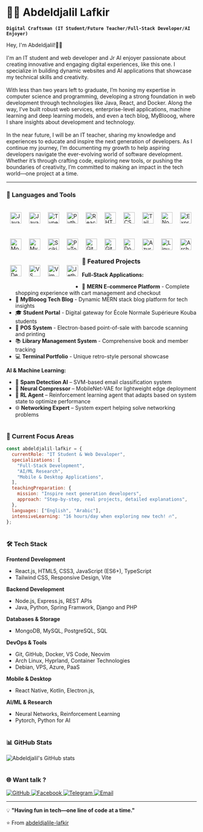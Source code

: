 # 👨‍💻 Abdeldjalil Lafkir

**`Digital Craftsman (IT Student/Future Teacher/Full-Stack Developer/AI Enjoyer)`**

Hey, I'm Abdeldjalil!👋🏾<br /><br />
      I'm an IT student and web developer and Jr AI enjoyer passionate about creating innovative
      and engaging digital experiences, like this one. I specialize in building
      dynamic websites and AI applications that showcase my technical skills and
      creativity.
      <br /><br />
      With less than two years left to graduate, I’m honing my expertise in
      computer science and programming, developing a strong foundation in web
      development through technologies like Java, React, and Docker. Along the
      way, I’ve built robust web services, enterprise-level applications, machine learning and deep learning models, and
      even a tech blog, MyBlooog, where I share insights about development and
      technology.
      <br /><br />
      In the near future, I will be an IT teacher, sharing my knowledge and
      experiences to educate and inspire the next generation of developers. As I
      continue my journey, I’m documenting my growth to help aspiring developers
      navigate the ever-evolving world of software development. Whether it’s
      through crafting code, exploring new tools, or pushing the boundaries of
      creativity, I’m committed to making an impact in the tech world—one
      project at a time.

---

### 🧰 Languages and Tools

<img
  align="left"
  alt="Java"
  width="30px"
  style="padding: 10px 10px; margin: 10px 0px"
  src="https://cdn.jsdelivr.net/gh/devicons/devicon/icons/java/java-original.svg"
/>
<img
  align="left"
  alt="JavaScript"
  width="30px"
  style="padding: 10px 10px; margin: 10px 0px"
  src="https://cdn.jsdelivr.net/gh/devicons/devicon/icons/javascript/javascript-plain.svg"
/>
<img
  align="left"
  alt="TypeScript"
  width="30px"
  style="padding: 10px 10px; margin: 10px 0px"
  src="https://cdn.jsdelivr.net/gh/devicons/devicon/icons/typescript/typescript-plain.svg"
/>
<img
  align="left"
  alt="Python"
  width="30px"
  style="padding: 10px 10px; margin: 10px 0px"
  src="https://cdn.jsdelivr.net/gh/devicons/devicon/icons/python/python-plain.svg"
/>
<!-- Frontend Technologies -->
<img
  align="left"
  alt="React"
  width="30px"
  style="padding: 10px 10px; margin: 10px 0px"
  src="https://cdn.jsdelivr.net/gh/devicons/devicon/icons/react/react-original.svg"
/>
<img
  align="left"
  alt="HTML"
  width="30px"
  style="padding: 10px 10px; margin: 10px 0px"
  src="https://cdn.jsdelivr.net/gh/devicons/devicon/icons/html5/html5-plain.svg"
/>
<img
  align="left"
  alt="CSS"
  width="30px"
  style="padding: 10px 10px; margin: 10px 0px"
  src="https://cdn.jsdelivr.net/gh/devicons/devicon/icons/css3/css3-plain.svg"
/>
<img
  align="left"
  alt="Tailwind CSS"
  width="30px"
  style="padding: 10px 10px; margin: 10px 0px"
  src="https://cdn.jsdelivr.net/gh/devicons/devicon/icons/tailwindcss/tailwindcss-original.svg"
/>
<!-- Backend & Databases -->
<img
  align="left"
  alt="NodeJS"
  width="30px"
  style="padding: 10px 10px; margin: 10px 0px"
  src="https://cdn.jsdelivr.net/gh/devicons/devicon/icons/nodejs/nodejs-original.svg"
/>
<img
  align="left"
  alt="ExpressJS"
  width="30px"
  style="padding: 10px 10px; margin: 10px 0px"
  src="https://cdn.jsdelivr.net/gh/devicons/devicon/icons/express/express-original.svg"
/>
<img
  align="left"
  alt="MongoDB"
  width="30px"
  style="padding: 10px 10px; margin: 10px 0px"
  src="https://cdn.jsdelivr.net/gh/devicons/devicon/icons/mongodb/mongodb-original.svg"
/>
<img
  align="left"
  alt="MySQL"
  width="30px"
  style="padding: 10px 10px; margin: 10px 0px"
  src="https://cdn.jsdelivr.net/gh/devicons/devicon/icons/mysql/mysql-original.svg"
/>
<!-- AI/ML -->
<img
  align="left"
  alt="Scikit-learn"
  width="30px"
  style="padding: 10px 10px; margin: 10px 0px"
  src="https://cdn.jsdelivr.net/gh/devicons/devicon/icons/scikitlearn/scikitlearn-original.svg"
/>
<img
  align="left"
  alt="PyTorch"
  width="30px"
  style="padding: 10px 10px; margin: 10px 0px"
  src="https://cdn.jsdelivr.net/gh/devicons/devicon/icons/pytorch/pytorch-original.svg"
/>
<!-- Tools & Platforms -->
<img
  align="left"
  alt="Git"
  width="30px"
  style="padding: 10px 10px; margin: 10px 0px"
  src="https://cdn.jsdelivr.net/gh/devicons/devicon/icons/git/git-original.svg"
/>
<img
  align="left"
  alt="GitHub"
  width="30px"
  style="padding: 10px 10px; margin: 10px 0px"
  src="https://cdn.jsdelivr.net/gh/devicons/devicon/icons/github/github-original.svg"
/>
<img
  align="left"
  alt="Docker"
  width="30px"
  style="padding: 10px 10px; margin: 10px 0px"
  src="https://cdn.jsdelivr.net/gh/devicons/devicon/icons/docker/docker-original.svg"
/>
<img
  align="left"
  alt="Azure"
  width="30px"
  style="padding: 10px 10px; margin: 10px 0px"
  src="https://cdn.jsdelivr.net/gh/devicons/devicon/icons/azure/azure-original.svg"
/>
<!-- Operating Systems & Environments -->
<img
  align="left"
  alt="Linux"
  width="30px"
  style="padding: 10px 10px; margin: 10px 0px"
  src="https://cdn.jsdelivr.net/gh/devicons/devicon/icons/linux/linux-original.svg"
/>
<img
  align="left"
  alt="Arch Linux"
  width="30px"
  style="padding: 10px 10px; margin: 10px 0px"
  src="https://cdn.jsdelivr.net/gh/devicons/devicon/icons/archlinux/archlinux-original.svg"
/>
<img
  align="left"
  alt="Debian"
  width="30px"
  style="padding: 10px 10px; margin: 10px 0px"
  src="https://cdn.jsdelivr.net/gh/devicons/devicon/icons/debian/debian-original.svg"
/>
<!-- IDEs & Cloud -->
<img
  align="left"
  alt="VS Code"
  width="30px"
  style="padding: 10px 10px; margin: 10px 0px"
  src="https://cdn.jsdelivr.net/gh/devicons/devicon/icons/vscode/vscode-original.svg"
/>
<img
  align="left"
  alt="Vim"
  width="30px"
  style="padding: 10px 10px; margin: 10px 0px"
  src="https://cdn.jsdelivr.net/gh/devicons/devicon/icons/vim/vim-original.svg"
/>
<img
  align="left"
  alt="Jetbrains"
  width="30px"
  style="padding: 10px 10px; margin: 10px 0px"
  src="https://cdn.jsdelivr.net/gh/devicons/devicon/icons/jetbrains/jetbrains-original.svg"
/>

<br>
<br>


#

### 🚀 Featured Projects

**Full-Stack Applications:**

- 🛒 **MERN E-commerce Platform** - Complete shopping experience with cart management and checkout
- 📝 **MyBlooog Tech Blog** - Dynamic MERN stack blog platform for tech insights
- 🎓 **Student Portal** - Digital gateway for École Normale Supérieure Kouba students
- 💼 **POS System** - Electron-based point-of-sale with barcode scanning and printing
- 📚 **Library Management System** - Comprehensive book and member tracking
- 💻 **Terminal Portfolio** - Unique retro-style personal showcase

**AI & Machine Learning:**
- 🤖 **Spam Detection AI** – SVM-based email classification system
- 🔬 **Neural Compressor** – MobileNet-VAE for lightweight edge deployment
- 🧠 **RL Agent** – Reinforcement learning agent that adapts based on system state to optimize performance
- 🌐 **Networking Expert** – System expert helping solve networking problems

#

### 🎯 Current Focus Areas

```javascript
const abdeldjalil-lafkir = {
  currentRole: "IT Student & Web Devaloper",
  specializations: [
    "Full-Stack Development",
    "AI/ML Research",
    "Mobile & Desktop Applications",
  ],
  teachingPreparation: {
    mission: "Inspire next generation developers",
    approach: "Step-by-step, real projects, detailed explanations",
  },
  languages: ["English", "Arabic"],
  intensiveLearning: "16 hours/day when exploring new tech! 🔥",
};
```

#

### 🛠️ Tech Stack

**Frontend Development**

- React.js, HTML5, CSS3, JavaScript (ES6+), TypeScript
- Tailwind CSS, Responsive Design, Vite

**Backend Development**

- Node.js, Express.js, REST APIs
- Java, Python, Spring Framwork, Django and PHP

**Databases & Storage**

- MongoDB, MySQL, PostgreSQL, SQL

**DevOps & Tools**

- Git, GitHub, Docker, VS Code, Neovim
- Arch Linux, Hyprland, Container Technologies
- Debian, VPS, Azure, PaaS

**Mobile & Desktop**

- React Native, Kotlin, Electron.js,

**AI/ML & Research**

- Neural Networks, Reinforcement Learning
- Pytorch, Python for AI

#

### 📊 GitHub Stats

![Abdeldjalil's GitHub stats](https://github-readme-stats.vercel.app/api?username=abdeldjalile-lafkir&show_icons=true&theme=transparent)

#

### 🌐 Want talk ?  

<p align="left">
<a href="https://github.com/abdeldjalile-lafkir">
  <img src="https://img.shields.io/badge/GitHub-100000?style=for-the-badge&logo=github&logoColor=white" alt="GitHub"/>
</a>
<a href="https://www.facebook.com/abdeldjalile.lafkir">
  <img src="https://img.shields.io/badge/Facebook-1877F2?style=for-the-badge&logo=facebook&logoColor=white" alt="Facebook"/>
</a>
<a href="https://t.me/abdeldjalile_lafkir">
  <img src="https://img.shields.io/badge/Telegram-2CA5E0?style=for-the-badge&logo=telegram&logoColor=white" alt="Telegram"/>
</a>
<a href="mailto:lafkir.abdeldjalile@gmail.com">
  <img src="https://img.shields.io/badge/Gmail-D14836?style=for-the-badge&logo=gmail&logoColor=white" alt="Email"/>
</a>
</p>

---

💡 **"Having fun in tech—one line of code at a time."**

⭐ From [abdeldjalile-lafkir](https://github.com/abdeldjalile-lafkir)
